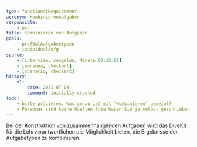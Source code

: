 ```yaml
---
type: functionalRequirement
acronym: kombinierenAufgaben
responsible: 
    - psc
title: Kombinieren von Aufgaben
goals: 
    - profBwlAufgabentypen
    - individualAufg
source:
    - [interview, mengelen, Minute 00:12:01]
    - [persona, cbeckert]
    - [scenario, cbeckert]
history:
    v1:
        date: 2021-07-08
        comment: initially created
todo: 
    - bitte präzieren. Was genau ist mit "Kombinieren" gemeint?
    - Personas sind keine Quellen (die haben Sie ja selbst geschrieben)
---
```


Bei der Konstruktion von zusammenhängenden Aufgaben wird das DiveKit für die Lehrverantwortlichen die Möglichkeit bieten, die Ergebnisse der Aufgabetypen zu kombinieren.
